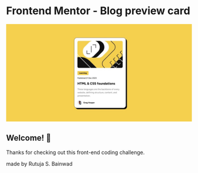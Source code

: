 # Frontend Mentor - Blog preview card

![Design preview for the Blog preview card coding challenge](./preview.jpg)

## Welcome! 👋

Thanks for checking out this front-end coding challenge.

made by Rutuja S. Bainwad
